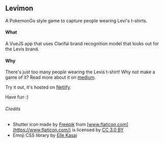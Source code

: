 ## Levimon
A PokemonGo style game to capture people wearing Levi's t-shirts.

#### What
A VueJS app that uses Clarifai brand recognition model that looks out for the Levis brand.

#### Why
There's just too many people wearing the Levis t-shirt! Why not make a game of it? Read more about it on [medium](http://example.com).

Try it out, it's hosted on [Netlify](https://suspicious-hawking-79fe18.netlify.com).

Have fun :)


###### Credits
- Shutter icon made by [Freepik](http://www.freepik.com) from [www.flaticon.com](https://www.flaticon.com/) is licensed by [CC 3.0 BY](http://creativecommons.org/licenses/by/3.0/)
- Emoji CSS library by [Elle Kasai](http://ellekasai.com/)
